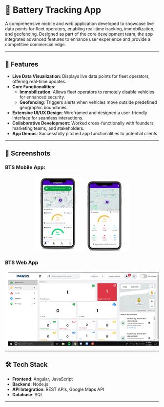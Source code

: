 # 🔋 Battery Tracking App

A comprehensive mobile and web application developed to showcase live data points for fleet operators, enabling real-time tracking, immobilization, and geofencing. Designed as part of the core development team, the app integrates advanced features to enhance user experience and provide a competitive commercial edge.

---

## 🚀 Features

- **Live Data Visualization**: Displays live data points for fleet operators, offering real-time updates.
- **Core Functionalities**:
  - **Immobilization**: Allows fleet operators to remotely disable vehicles for enhanced security.
  - **Geofencing**: Triggers alerts when vehicles move outside predefined geographic boundaries.
- **Extensive UI/UX Design**: Wireframed and designed a user-friendly interface for seamless interactions.
- **Collaborative Development**: Worked cross-functionally with founders, marketing teams, and stakeholders.
- **App Demos**: Successfully pitched app functionalities to potential clients.

---

## 📸 Screenshots

### BTS Mobile App:
<p align="center">
  <img src="./BTS2.png" alt="Live Data Tracking" width="30%">
  <img src="./EMS2.png" alt="Immobilization Feature" width="30%">
</p>

### BTS Web App
![Immobilization Feature](./BTS1.png)

---

## 🛠️ Tech Stack

- **Frontend**: Angular, JavaScript
- **Backend**: Node.js
- **API Integration**: REST APIs, Google Maps API
- **Database**: SQL

---
